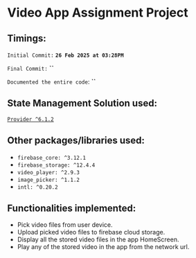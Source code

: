# Video App Assignment Project

## Timings:
`Initial Commit:` **`26 Feb 2025 at 03:28PM`**

`Final Commit:` **``**

`Documented the entire code`: **``**


## State Management Solution used:
[`Provider ^6.1.2`](https://pub.dev/packages/provider)

## Other packages/libraries used:
- `firebase_core: ^3.12.1`
- `firebase_storage: ^12.4.4`
- `video_player: ^2.9.3`
- `image_picker: ^1.1.2`
- `intl: ^0.20.2`

## Functionalities implemented:
- Pick video files from user device.
- Upload picked video files to firebase cloud storage.
- Display all the stored video files in the app HomeScreen.
- Play any of the stored video in the app from the network url.